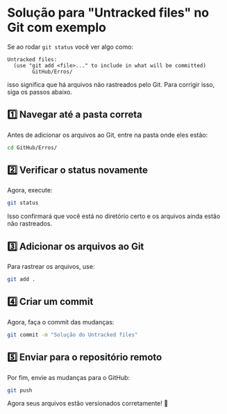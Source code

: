 # Solução para "Untracked files" no Git com exemplo

Se ao rodar `git status` você ver algo como:

```
Untracked files:
  (use "git add <file>..." to include in what will be committed)
        GitHub/Erros/
```

isso significa que há arquivos não rastreados pelo Git. Para corrigir isso, siga os passos abaixo.

## 1️⃣ Navegar até a pasta correta
Antes de adicionar os arquivos ao Git, entre na pasta onde eles estão:
```sh
cd GitHub/Erros/
```

## 2️⃣ Verificar o status novamente
Agora, execute:
```sh
git status
```
Isso confirmará que você está no diretório certo e os arquivos ainda estão não rastreados.

## 3️⃣ Adicionar os arquivos ao Git
Para rastrear os arquivos, use:
```sh
git add .
```

## 4️⃣ Criar um commit
Agora, faça o commit das mudanças:
```sh
git commit -m "Solução do Untracked files"
```

## 5️⃣ Enviar para o repositório remoto
Por fim, envie as mudanças para o GitHub:
```sh
git push
```

Agora seus arquivos estão versionados corretamente! 🚀

